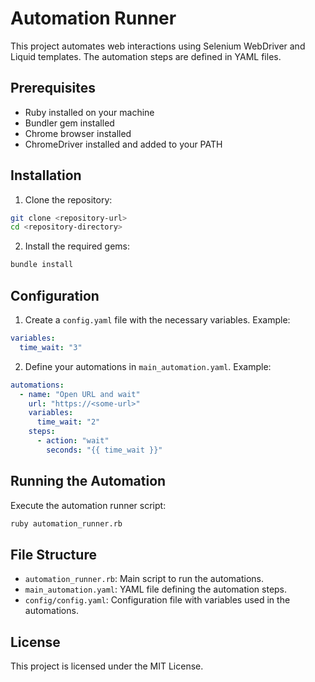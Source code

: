 # Automation Runner

This project automates web interactions using Selenium WebDriver and Liquid templates. The automation steps are defined in YAML files.

## Prerequisites

- Ruby installed on your machine
- Bundler gem installed
- Chrome browser installed
- ChromeDriver installed and added to your PATH

## Installation

1. Clone the repository:
  ```sh
  git clone <repository-url>
  cd <repository-directory>
  ```

2. Install the required gems:
  ```sh
  bundle install
  ```

## Configuration

1. Create a `config.yaml` file with the necessary variables. Example:
  ```yaml
  variables:
    time_wait: "3"
  ```

2. Define your automations in `main_automation.yaml`. Example:
  ```yaml
  automations:
    - name: "Open URL and wait" 
      url: "https://<some-url>"
      variables:
        time_wait: "2"
      steps:
        - action: "wait"
          seconds: "{{ time_wait }}"
  ```

## Running the Automation

Execute the automation runner script:
```sh
ruby automation_runner.rb
```

## File Structure

- `automation_runner.rb`: Main script to run the automations.
- `main_automation.yaml`: YAML file defining the automation steps.
- `config/config.yaml`: Configuration file with variables used in the automations.

## License

This project is licensed under the MIT License.
